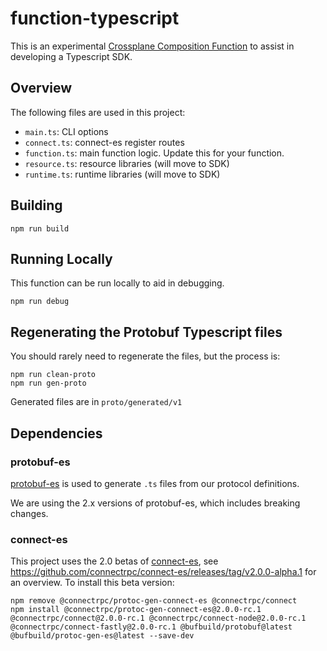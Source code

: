# function-typescript

This is an experimental [Crossplane Composition Function](https://docs.crossplane.io/latest/concepts/compositions/)
to assist in developing a Typescript SDK.

## Overview

The following files are used in this project:

- `main.ts`: CLI options
- `connect.ts`: connect-es register routes
- `function.ts`: main function logic. Update this for your function.
- `resource.ts`: resource libraries (will move to SDK)
- `runtime.ts`: runtime libraries (will move to SDK)

## Building

```shell
npm run build
```

## Running Locally

This function can be run locally to aid in debugging.

```shell
npm run debug
```

## Regenerating the Protobuf Typescript files

You should rarely need to regenerate the files, but the process is:

```shell
npm run clean-proto
npm run gen-proto
```

Generated files are in `proto/generated/v1`

## Dependencies

### protobuf-es

[protobuf-es](https://github.com/bufbuild/protobuf-es) is used to generate
`.ts` files from our protocol definitions.

We are using the 2.x versions of protobuf-es, which includes breaking changes.

### connect-es

This project uses the 2.0 betas of [connect-es](https://connectrpc.com/docs/introduction), see <https://github.com/connectrpc/connect-es/releases/tag/v2.0.0-alpha.1> for an overview. To install this beta version:

```shell
npm remove @connectrpc/protoc-gen-connect-es @connectrpc/connect
npm install @connectrpc/protoc-gen-connect-es@2.0.0-rc.1 @connectrpc/connect@2.0.0-rc.1 @connectrpc/connect-node@2.0.0-rc.1 @connectrpc/connect-fastly@2.0.0-rc.1 @bufbuild/protobuf@latest @bufbuild/protoc-gen-es@latest --save-dev
```
